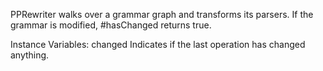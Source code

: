 PPRewriter walks over a grammar graph and transforms its parsers. If the grammar is modified, #hasChanged returns true.

Instance Variables:
	changed	<Boolean>	Indicates if the last operation has changed anything.